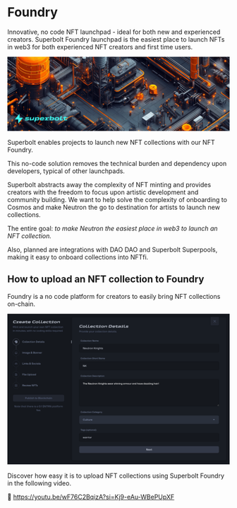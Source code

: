 # Foundry
Innovative, no code NFT launchpad - ideal for both new and experienced creators. Superbolt Foundry launchpad is the easiest place to launch NFTs in web3 for both experienced NFT creators and first time users.

![Superbolt Foundry](image.png)

Superbolt enables projects to launch new NFT collections with our NFT Foundry.

This no-code solution removes the technical burden and dependency upon developers, typical of other launchpads.

Superbolt abstracts away the complexity of NFT minting and provides creators with the freedom to focus upon artistic development and community building. We want to help solve the complexity of onboarding to Cosmos and make Neutron the go to destination for artists to launch new collections.

The entire goal: *to make Neutron the easiest place in web3 to launch an NFT collection.*

Also, planned are integrations with DAO DAO and Superbolt Superpools, making it easy to onboard collections into NFTfi.

## How to upload an NFT collection to Foundry

Foundry is a no code platform for creators to easily bring NFT collections on-chain.

![Foundty launchpad](<Foundry 1.png>)

Discover how easy it is to upload NFT collections using Superbolt Foundry in the following video.

🎥 https://youtu.be/wF76C2BqizA?si=Kj9-eAu-WBePUpXF
